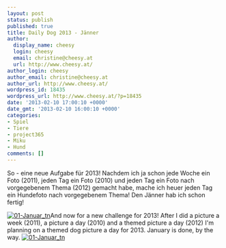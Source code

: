 ```yaml
---
layout: post
status: publish
published: true
title: Daily Dog 2013 - Jänner
author:
  display_name: cheesy
  login: cheesy
  email: christine@cheesy.at
  url: http://www.cheesy.at/
author_login: cheesy
author_email: christine@cheesy.at
author_url: http://www.cheesy.at/
wordpress_id: 18435
wordpress_url: http://www.cheesy.at/?p=18435
date: '2013-02-10 17:00:10 +0000'
date_gmt: '2013-02-10 16:00:10 +0000'
categories:
- Spiel
- Tiere
- project365
- Miku
- Hund
comments: []
---
```

<!--:de-->So - eine neue Aufgabe für 2013! Nachdem ich ja schon jede Woche ein Foto (2011), jeden Tag ein Foto (2010) und jeden Tag ein Foto nach vorgegebenem Thema (2012) gemacht habe, mache ich heuer jeden Tag ein Hundefoto nach vorgegebenem Thema! Den Jänner hab ich schon fertig!
[![](http://www.cheesy.at/wp-content/uploads/01-Januar_tn.jpg "01-Januar\_tn")](http://www.cheesy.at/fotos/spiele/projekt365-und-andere-projekte/daily-dog-2013/janner/ "Jänner")<!--:--><!--:en-->And now for a new challenge for 2013! After I did a picture a week (2011), a picture a day (2010) and a themed picture a day (2012) I'm planning on a themed dog picture a day for 2013. January is done, by the way.
[![](http://www.cheesy.at/wp-content/uploads/01-Januar_tn.jpg "01-Januar\_tn")](http://www.cheesy.at/fotos/spiele/projekt365-und-andere-projekte/daily-dog-2013/janner/ "Jänner")<!--:-->
